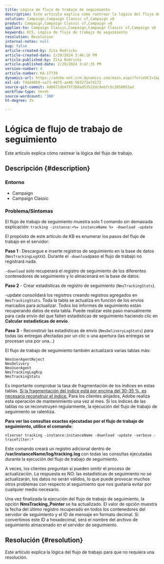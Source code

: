 ```yaml
---
title: Lógica de flujo de trabajo de seguimiento
description: Este artículo explica cómo rastrear la lógica del flujo de trabajo.
solution: Campaign,Campaign Classic v7,Campaign v8
product: Campaign,Campaign Classic v7,Campaign v8
applies-to: Campaign Classic,Campaign,Campaign Classic v7,Campaign v8
keywords: KCS, Lógica de flujo de trabajo de seguimiento
resolution: Resolution
internal-notes: null
bug: false
article-created-by: Zita Rodricks
article-created-date: 2/29/2024 3:46:16 PM
article-published-by: Zita Rodricks
article-published-date: 2/29/2024 3:47:35 PM
version-number: 4
article-number: KA-17739
dynamics-url: https://adobe-ent.crm.dynamics.com/main.aspx?forceUCI=1&pagetype=entityrecord&etn=knowledgearticle&id=ba0836ab-19d7-ee11-9078-000d3a3110f0
exl-id: fddd4869-ca73-4875-ae46-563272a7d172
source-git-commit: 4d8871db475f268ad53522dc9ebfc5c2850853ad
workflow-type: tm+mt
source-wordcount: '380'
ht-degree: 2%

---
```


# Lógica de flujo de trabajo de seguimiento


Este artículo explica cómo rastrear la lógica del flujo de trabajo.

## Descripción {#description}


### <b>Entorno</b>

- Campaign
- Campaign Classic




### <b>Problema/Síntomas</b>

El flujo de trabajo de seguimiento muestra solo 1 comando sin demasiada explicación: `tracking -instance:<%= instanceName %> -download -update`



El propósito de este artículo de KB es enumerar los pasos del flujo de trabajo en el servidor:

<b>Paso 1</b> : Descargue e inserte registros de seguimiento en la base de datos (`NmsTrackingLogXXX`). Durante el `-download`paso el flujo de trabajo no registrará nada.

`-download` solo recuperará el registro de seguimiento de los diferentes contenedores de seguimiento y lo almacenará en la base de datos.

<b>Paso 2</b> - Crear estadísticas de registro de seguimiento (`NmsTrackingStats`).

-update consolidará los registros creando registros agregados en `NmsTrackingStats`. Toda la tabla se actualiza en función de los envíos marcados para actualizar. Todos los informes de seguimiento están recuperando datos de esta tabla. Puede realizar este paso manualmente para cada envío del que falten estadísticas de seguimiento haciendo clic en <b>Calcular estadísticas de envío</b>.

<b>Paso 3</b> - Reconstruir las estadísticas de envío (`NmsDeliveryLogStats`) para todas las entregas afectadas por un clic o una apertura (las entregas se procesan una por una...)

El flujo de trabajo de seguimiento también actualizará varias tablas más:




```
NmsUserAgentReject 
NmsDelivery 
NmsUserAgent 
NmsTrackingLogRcp 
NmsTrackingStats
```


Es importante comprobar la tasa de fragmentación de los índices en estas tablas. <u>Si la fragmentación del índice está por encima del 30-35 %, es necesario reconstruir el índice.</u> Para los clientes alojados, Adobe realiza esta operación de mantenimiento una vez al mes. Si los índices de las tablas no se reconstruyen regularmente, la ejecución del flujo de trabajo de seguimiento se ralentiza.

<b>Para ver las consultas exactas ejecutadas por el flujo de trabajo de seguimiento, utilice el comando:</b>

`nlserver tracking -instance:instanceName -download -update -verbose -tracefilter:*`

Este comando creará un registro adicional dentro de <b>/var/instanceName/log/tracking.log </b>con todas las consultas ejecutadas durante la ejecución del flujo de trabajo de seguimiento.

A veces, los clientes preguntan si pueden omitir el proceso de actualización. La respuesta es NO: las estadísticas de seguimiento no se actualizarán, los datos no serán válidos, lo que puede provocar muchos otros problemas con respecto al seguimiento que nos gustaría evitar por cualquier medio necesario.

Una vez finalizada la ejecución del flujo de trabajo de seguimiento, la opción <b>NmsTracking_Pointer </b>se ha actualizado. El valor de opción muestra la fecha del último registro recuperado en todos los contenedores del servidor de seguimiento y el ID de mensaje en formato decimal. Si convertimos este ID a hexadecimal, será el nombre del archivo de seguimiento almacenado en el servidor de seguimiento.


## Resolución {#resolution}


Este artículo explica la lógica del flujo de trabajo para que no requiera una resolución.
